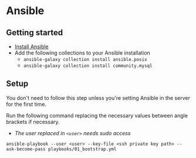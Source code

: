 # Ansible

## Getting started

- [Install Ansible](https://docs.ansible.com/ansible/latest/installation_guide/intro_installation.html#pipx-install)
- Add the following collections to your Ansible installation
  - `ansible-galaxy collection install ansible.posix`
  - `ansible-galaxy collection install community.mysql`

## Setup

You don't need to follow this step unless you're setting Ansible in the server for the first time.

Run the following command replacing the necessary values between angle brackets if necessary.

- *The user replaced in `<user>` needs sudo access*

```shell
ansible-playbook --user <user> --key-file <ssh private key path> --ask-become-pass playbooks/01_bootstrap.yml
```
